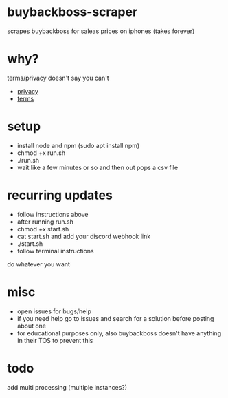 # buybackboss-scraper
scrapes buybackboss for saleas prices on iphones (takes forever)

# why?
terms/privacy doesn't say you can't
- [privacy](https://buybackboss.com/privacy-policy/)
- [terms](https://buybackboss.com/terms/)

# setup
- install node and npm (sudo apt install npm)
- chmod +x run.sh
- ./run.sh
- wait like a few minutes or so and then out pops a csv file

# recurring updates
- follow instructions above
- after running run.sh
- chmod +x start.sh
- cat start.sh and add your discord webhook link
- ./start.sh
- follow terminal instructions

do whatever you want

# misc
* open issues for bugs/help
* if you need help go to issues and search for a solution before posting about one
* for educational purposes only, also buybackboss doesn't have anything in their TOS to prevent this

# todo
add multi processing (multiple instances?)

